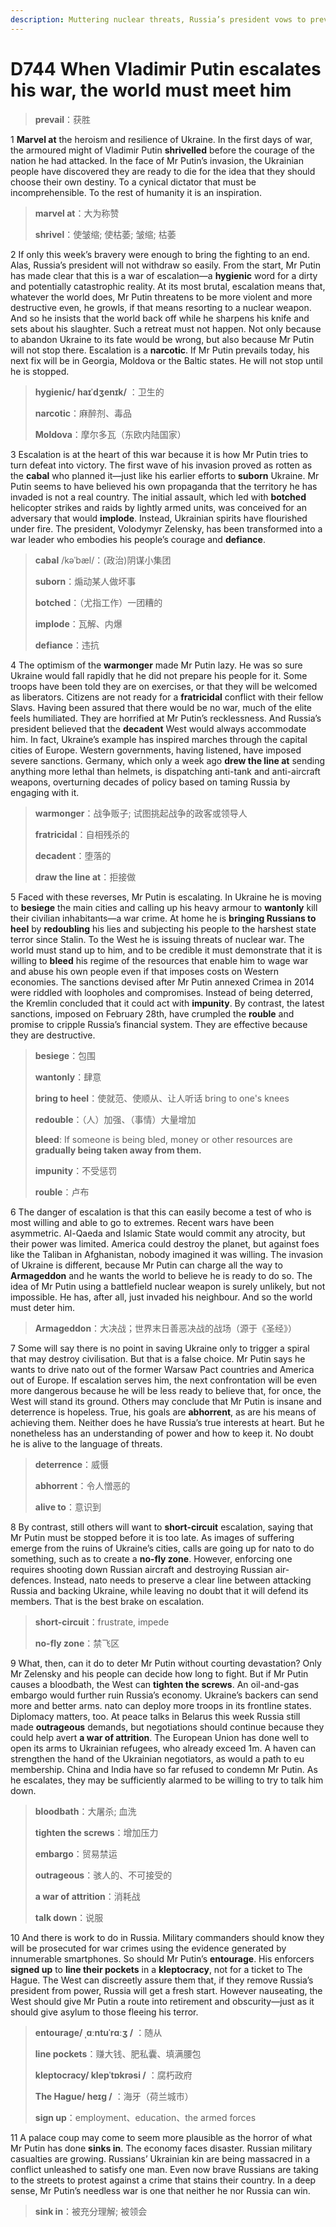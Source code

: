 ```yaml
---
description: Muttering nuclear threats, Russia’s president vows to prevail in Ukraine whatever it takes
---
```


# D744 When Vladimir Putin escalates his war, the world must meet him
> **prevail**：获胜
 > 

1 **Marvel at** the heroism and resilience of Ukraine. In the first days of war, the armoured might of Vladimir Putin **shrivelled** before the courage of the nation he had attacked. In the face of Mr Putin’s invasion, the Ukrainian people have discovered they are ready to die for the idea that they should choose their own destiny. To a cynical dictator that must be incomprehensible. To the rest of humanity it is an inspiration.

> **marvel at**：大为称赞
>
> **shrivel**：使皱缩; 使枯萎; 皱缩; 枯萎
>

2 If only this week’s bravery were enough to bring the fighting to an end. Alas, Russia’s president will not withdraw so easily. From the start, Mr Putin has made clear that this is a war of escalation—a **hygienic** word for a dirty and potentially catastrophic reality. At its most brutal, escalation means that, whatever the world does, Mr Putin threatens to be more violent and more destructive even, he growls, if that means resorting to a nuclear weapon. And so he insists that the world back off while he sharpens his knife and sets about his slaughter.
Such a retreat must not happen. Not only because to abandon Ukraine to its fate would be wrong, but also because Mr Putin will not stop there. Escalation is a **narcotic**. If Mr Putin prevails today, his next fix will be in Georgia, Moldova or the Baltic states. He will not stop until he is stopped.

> **hygienic/ haɪˈdʒenɪk/** ：卫生的
>
> **narcotic**：麻醉剂、毒品
>
> **Moldova**：摩尔多瓦（东欧内陆国家）
>

3 Escalation is at the heart of this war because it is how Mr Putin tries to turn defeat into victory. The first wave of his invasion proved as rotten as the **cabal** who planned it—just like his earlier efforts to **suborn** Ukraine. Mr Putin seems to have believed his own propaganda that the territory he has invaded is not a real country. The initial assault, which led with **botched** helicopter strikes and raids by lightly armed units, was conceived for an adversary that would **implode**. Instead, Ukrainian spirits have flourished under fire. The president, Volodymyr Zelensky, has been transformed into a war leader who embodies his people’s courage and **defiance**.

> **cabal** /kəˈbæl/：(政治)阴谋小集团
>
> **suborn**：煽动某人做坏事
>
> **botched**：（尤指工作）一团糟的
>
> **implode**：瓦解、内爆
>
> **defiance**：违抗
>

4 The optimism of the **warmonger** made Mr Putin lazy. He was so sure Ukraine would fall rapidly that he did not prepare his people for it. Some troops have been told they are on exercises, or that they will be welcomed as liberators. Citizens are not ready for a **fratricidal** conflict with their fellow Slavs. Having been assured that there would be no war, much of the elite feels humiliated. They are horrified at Mr Putin’s recklessness.
And Russia’s president believed that the **decadent** West would always accommodate him. In fact, Ukraine’s example has inspired marches through the capital cities of Europe. Western governments, having listened, have imposed severe sanctions. Germany, which only a week ago **drew the line at** sending anything more lethal than helmets, is dispatching anti-tank and anti-aircraft weapons, overturning decades of policy based on taming Russia by engaging with it.

> **warmonger**：战争贩子; 试图挑起战争的政客或领导人
>
> **fratricidal**：自相残杀的
>
> **decadent**：堕落的
>
> **draw the line at**：拒接做
>

5 Faced with these reverses, Mr Putin is escalating. In Ukraine he is moving to **besiege** the main cities and calling up his heavy armour to **wantonly** kill their civilian inhabitants—a war crime. At home he is **bringing Russians to heel** by **redoubling** his lies and subjecting his people to the harshest state terror since Stalin. To the West he is issuing threats of nuclear war.
The world must stand up to him, and to be credible it must demonstrate that it is willing to **bleed** his regime of the resources that enable him to wage war and abuse his own people even if that imposes costs on Western economies. The sanctions devised after Mr Putin annexed Crimea in 2014 were riddled with loopholes and compromises. Instead of being deterred, the Kremlin concluded that it could act with **impunity**. By contrast, the latest sanctions, imposed on February 28th, have crumpled the **rouble** and promise to cripple Russia’s financial system. They are effective because they are destructive.

> **besiege**：包围
>
> **wantonly**：肆意
>
> **bring to heel**：使就范、使顺从、让人听话 bring to one's knees
>
> **redouble**：（人）加强、（事情）大量增加
>
> **bleed**: If someone is being bled, money or other resources are **gradually being taken away from them.**
>
> **impunity**：不受惩罚
>
> **rouble**：卢布
>

6 The danger of escalation is that this can easily become a test of who is most willing and able to go to extremes. Recent wars have been asymmetric. Al-Qaeda and Islamic State would commit any atrocity, but their power was limited. America could destroy the planet, but against foes like the Taliban in Afghanistan, nobody imagined it was willing. The invasion of Ukraine is different, because Mr Putin can charge all the way to **Armageddon** and he wants the world to believe he is ready to do so.
The idea of Mr Putin using a battlefield nuclear weapon is surely unlikely, but not impossible. He has, after all, just invaded his neighbour. And so the world must deter him.

> **Armageddon**：大决战；世界末日善恶决战的战场（源于《圣经》）
>

7 Some will say there is no point in saving Ukraine only to trigger a spiral that may destroy civilisation. But that is a false choice. Mr Putin says he wants to drive nato out of the former Warsaw Pact countries and America out of Europe. If escalation serves him, the next confrontation will be even more dangerous because he will be less ready to believe that, for once, the West will stand its ground.
Others may conclude that Mr Putin is insane and deterrence is hopeless. True, his goals are **abhorrent**, as are his means of achieving them. Neither does he have Russia’s true interests at heart. But he nonetheless has an understanding of power and how to keep it. No doubt he is alive to the language of threats.

> **deterrence**：威慑
>
> **abhorrent**：令人憎恶的
>
> **alive to**：意识到
>

8 By contrast, still others will want to **short-circuit** escalation, saying that Mr Putin must be stopped before it is too late. As images of suffering emerge from the ruins of Ukraine’s cities, calls are going up for nato to do something, such as to create a **no-fly zone**. However, enforcing one requires shooting down Russian aircraft and destroying Russian air-defences. Instead, nato needs to preserve a clear line between attacking Russia and backing Ukraine, while leaving no doubt that it will defend its members. That is the best brake on escalation.

> **short-circuit**：frustrate, impede
>
> **no-fly zone**：禁飞区
>

9 What, then, can it do to deter Mr Putin without courting devastation? Only Mr Zelensky and his people can decide how long to fight. But if Mr Putin causes a bloodbath, the West can **tighten the screws**. An oil-and-gas embargo would further ruin Russia’s economy. Ukraine’s backers can send more and better arms. nato can deploy more troops in its frontline states.
Diplomacy matters, too. At peace talks in Belarus this week Russia still made **outrageous** demands, but negotiations should continue because they could help avert **a war of attrition**. The European Union has done well to open its arms to Ukrainian refugees, who already exceed 1m. A haven can strengthen the hand of the Ukrainian negotiators, as would a path to eu membership. China and India have so far refused to condemn Mr Putin. As he escalates, they may be sufficiently alarmed to be willing to try to talk him down.

> **bloodbath**：大屠杀; 血洗
>
> **tighten the screws**：增加压力
>
> **embargo**：贸易禁运
>
> **outrageous**：骇人的、不可接受的
>
> **a war of attrition**：消耗战
>
> **talk down**：说服
>

10 And there is work to do in Russia. Military commanders should know they will be prosecuted for war crimes using the evidence generated by innumerable smartphones. So should Mr Putin’s **entourage**. His enforcers **signed up** to **line their pockets** in a **kleptocracy**, not for a ticket to The Hague. The West can discreetly assure them that, if they remove Russia’s president from power, Russia will get a fresh start. However nauseating, the West should give Mr Putin a route into retirement and obscurity—just as it should give asylum to those fleeing his terror.

> **entourage/ ˌɑːntuˈrɑːʒ /** ：随从
>
> **line pockets**：赚大钱、肥私囊、填满腰包
>
> **kleptocracy/ klepˈtɒkrəsi /** ：腐朽政府
>
> **The Hague/ heɪɡ /** ：海牙（荷兰城市）
>
> **sign up**：employment、education、the armed forces
>

11 A palace coup may come to seem more plausible as the horror of what Mr Putin has done **sinks in**. The economy faces disaster. Russian military casualties are growing. Russians’ Ukrainian kin are being massacred in a conflict unleashed to satisfy one man. Even now brave Russians are taking to the streets to protest against a crime that stains their country. In a deep sense, Mr Putin’s needless war is one that neither he nor Russia can win.

> **sink in**：被充分理解; 被领会
>

